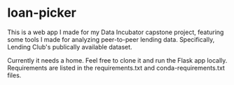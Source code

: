 # loan-picker
This is a web app I made for my Data Incubator capstone project, featuring some tools I made for analyzing peer-to-peer lending data. 
Specifically, Lending Club's publically available dataset.

Currently it needs a home. Feel free to clone it and run the Flask app locally. Requirements are listed in the requirements.txt and conda-requirements.txt files.

